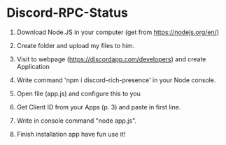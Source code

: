 # Discord-RPC-Status


1. Download Node.JS in your computer (get from https://nodejs.org/en/) 

2. Create folder and upload my files to him.

3. Visit to webpage (https://discordapp.com/developers) and create Application 

4. Write command 'npm i discord-rich-presence' in your Node console.

5. Open file (app.js) and configure this to you

6. Get Client ID from your Apps (p. 3) and paste in first line.

7. Write in console command "node app.js".

8. Finish installation app have fun use it!

